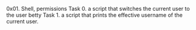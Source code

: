 0x01. Shell, permissions
Task 0. a script that switches the current user to the user betty
Task 1. a script that prints the effective username of the current user.
